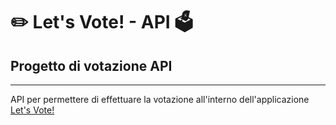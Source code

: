 # ✏️ Let's Vote! - API 🗳

## Progetto di votazione API


-----------------------------------------------------

API per permettere di effettuare la votazione all'interno dell'applicazione [Let's Vote!](https://github.com/yeganyan-ani/progetto_Votazione.git)
